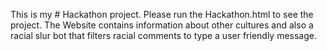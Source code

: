 This is my # Hackathon project. Please run the Hackathon.html to see the project. The Website contains information about other cultures and also a racial slur bot that filters racial comments to type a user friendly message.
